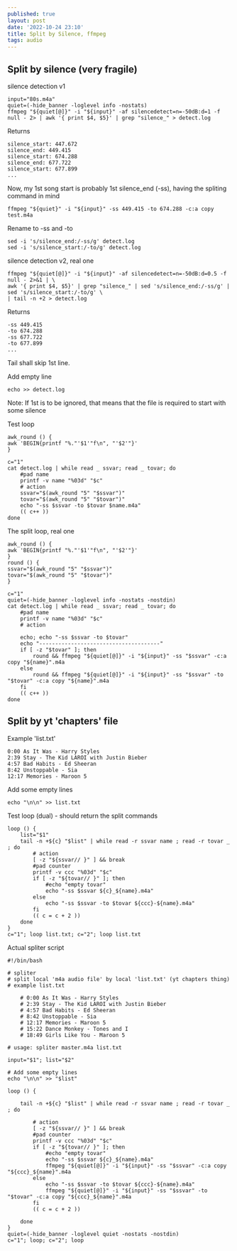 ```yaml
---
published: true
layout: post
date: '2022-10-24 23:10'
title: Split by Silence, ffmpeg
tags: audio 
---
```

## Split by silence (very fragile)

silence detection v1

    input="80s.m4a"
    quiet=(-hide_banner -loglevel info -nostats)
    ffmpeg "${quiet[@]}" -i "${input}" -af silencedetect=n=-50dB:d=1 -f null - 2> | awk '{ print $4, $5}' | grep "silence_" > detect.log

Returns

    silence_start: 447.672
    silence_end: 449.415
    silence_start: 674.288
    silence_end: 677.722
    silence_start: 677.899
    ...

Now, my 1st song start is probably 1st silence_end (-ss), having the spliting command in mind

    ffmpeg "${quiet}" -i "${input}" -ss 449.415 -to 674.288 -c:a copy test.m4a

Rename to -ss and -to

    sed -i 's/silence_end:/-ss/g' detect.log
    sed -i 's/silence_start:/-to/g' detect.log

silence detection v2, real one

    ffmpeg "${quiet[@]}" -i "${input}" -af silencedetect=n=-50dB:d=0.5 -f null - 2>&1 | \
    awk '{ print $4, $5}' | grep "silence_" | sed 's/silence_end:/-ss/g' | sed 's/silence_start:/-to/g' \
    | tail -n +2 > detect.log

Returns

    -ss 449.415
    -to 674.288
    -ss 677.722
    -to 677.899
    ...

Tail shall skip 1st line.

Add empty line

    echo >> detect.log

Note: If 1st is to be ignored, that means that the file is required to start with some silence

Test loop

    awk_round () {
    awk 'BEGIN{printf "%."'$1'"f\n", "'$2'"}'
    }

    c="1"
    cat detect.log | while read _ ssvar; read _ tovar; do
        #pad name
        printf -v name "%03d" "$c"
        # action
        ssvar="$(awk_round "5" "$ssvar")"
        tovar="$(awk_round "5" "$tovar")"
        echo "-ss $ssvar -to $tovar $name.m4a"
        (( c++ ))
    done

The split loop, real one

    awk_round () {
    awk 'BEGIN{printf "%."'$1'"f\n", "'$2'"}'
    }
    round () { 
    ssvar="$(awk_round "5" "$ssvar")"
    tovar="$(awk_round "5" "$tovar")"
    }

    c="1"
    quiet=(-hide_banner -loglevel info -nostats -nostdin)
    cat detect.log | while read _ ssvar; read _ tovar; do
        #pad name
        printf -v name "%03d" "$c"
        # action

        echo; echo "-ss $ssvar -to $tovar"
        echo "--------------------------------------"
        if [ -z "$tovar" ]; then 
            round && ffmpeg "${quiet[@]}" -i "${input}" -ss "$ssvar" -c:a copy "${name}".m4a
        else
            round && ffmpeg "${quiet[@]}" -i "${input}" -ss "$ssvar" -to "$tovar" -c:a copy "${name}".m4a
        fi
        (( c++ ))
    done

## Split by yt 'chapters' file

Example 'list.txt'

    0:00 As It Was - Harry Styles
    2:39 Stay - The Kid LAROI with Justin Bieber
    4:57 Bad Habits - Ed Sheeran 
    8:42 Unstoppable - Sia
    12:17 Memories - Maroon 5

Add some empty lines

    echo "\n\n" >> list.txt

Test loop (dual) - should return the split commands

    loop () {
        list="$1"
        tail -n +${c} "$list" | while read -r ssvar name ; read -r tovar _ ; do
            # action
            [ -z "${ssvar// }" ] && break
            #pad counter
            printf -v ccc "%03d" "$c"
            if [ -z "${tovar// }" ]; then
                #echo "empty tovar"
                echo "-ss $ssvar ${c}_${name}.m4a"
            else
                echo "-ss $ssvar -to $tovar ${ccc}-${name}.m4a"
            fi
            (( c = c + 2 ))
        done
    }
    c="1"; loop list.txt; c="2"; loop list.txt

Actual spliter script

    #!/bin/bash

    # spliter
    # split local 'm4a audio file' by local 'list.txt' (yt chapters thing)
    # example list.txt

        # 0:00 As It Was - Harry Styles
        # 2:39 Stay - The Kid LAROI with Justin Bieber
        # 4:57 Bad Habits - Ed Sheeran 
        # 8:42 Unstoppable - Sia
        # 12:17 Memories - Maroon 5
        # 15:22 Dance Monkey - Tones and I
        # 18:49 Girls Like You - Maroon 5

    # usage: spliter master.m4a list.txt

    input="$1"; list="$2"

    # Add some empty lines
    echo "\n\n" >> "$list"

    loop () {

        tail -n +${c} "$list" | while read -r ssvar name ; read -r tovar _ ; do

            # action
            [ -z "${ssvar// }" ] && break
            #pad counter
            printf -v ccc "%03d" "$c"
            if [ -z "${tovar// }" ]; then
                #echo "empty tovar"
                echo "-ss $ssvar ${c}_${name}.m4a"
                ffmpeg "${quiet[@]}" -i "${input}" -ss "$ssvar" -c:a copy "${ccc}_${name}".m4a
            else
                echo "-ss $ssvar -to $tovar ${ccc}-${name}.m4a"
                ffmpeg "${quiet[@]}" -i "${input}" -ss "$ssvar" -to "$tovar" -c:a copy "${ccc}_${name}".m4a
            fi
            (( c = c + 2 ))

        done
    }
    quiet=(-hide_banner -loglevel quiet -nostats -nostdin)
    c="1"; loop; c="2"; loop


